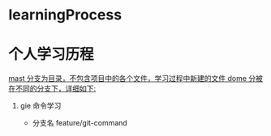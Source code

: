 # learningProcess

# 个人学习历程

<u>mast 分支为目录，不包含项目中的各个文件，学习过程中新建的文件 dome 分被在不同的分支下，详细如下:</u>

1. gie 命令学习

   - 分支名 feature/git-command
